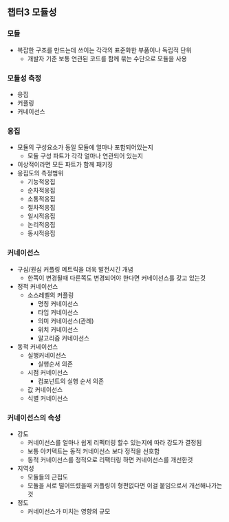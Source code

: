 ## 챕터3 모듈성

### 모듈

- 복잡한 구조를 만드는데 쓰이는 각각의 표준화한 부품이나 독립적 단위
    - 개발자 기준 보통 연관된 코드를 함께 묶는 수단으로 모듈을 사용

### 모듈성 측정

- 응집
- 커플링
- 커네이선스

### 응집

- 모듈의 구성요소가 동일 모듈에 얼마나 포함되어있는지
    - 모듈 구성 파트가 각각 얼마나 연관되어 있는지
- 이상적이라면 모든 파트가 함께 패키징
- 응집도의 측정범위
    - 기능적응집
    - 순차적응집
    - 소통적응집
    - 절차적응집
    - 일시적응집
    - 논리적응집
    - 동시적응집

### 커네이선스

- 구심/원심 커플링 메트릭을 더욱 발전시긴 개념
    - 한쪽이 변경될때 다른쪽도 변경되어야 한다면 커네이선스를 갖고 있는것
- 정적 커네이선스
    - 소스레벨의 커플링
        - 명칭 커네이선스
        - 타입 커네이선스
        - 의미 커네이선스(관례)
        - 위치 커네이선스
        - 알고리즘 커네이선스
- 동적 커네이선스
    - 실행커네이선스
        - 실행순서 의존
    - 시점 커네이선스
        - 컴포넌트의 실행 순서 의존
    - 값 커네이선스
    - 식별 커네이선스

### 커네이선스의 속성

- 강도
    - 커네이선스를 얼마나 쉽게 리펙터링 할수 있는지에 따라 강도가 결정됨
    - 보통 아키텍트는 동적 커네이선스 보다 정적을 선호함
    - 동적 커네이선스를 정적으로 리팩터링 하면 커네이선스를 개선한것
- 지역성
    - 모듈들의 근접도
    - 모듈을 서로 떨어뜨렸을때 커플링이 형편없다면 이걸 붙임으로서 개선해나가는것
- 정도
    - 커네이선스가 미치는 영향의 규모